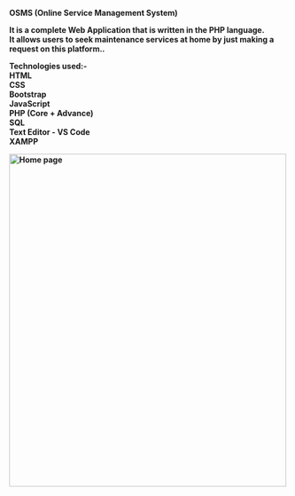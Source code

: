 <b>OSMS<b> (Online Service Management System)<br>

It is a complete Web Application that is written in the PHP language. <br>
It allows users to seek maintenance services at home by just making a request on this platform..

<b>Technologies used:-<b><br>
HTML<br>
CSS<br>
Bootstrap<br>
JavaScript<br>
PHP (Core + Advance)<br>
SQL<br>
Text Editor - VS Code<br>
XAMPP<br>

<img src="Screenshot_7-5-2024_15335_localhost" alt="Home page" width="500" height="600">

